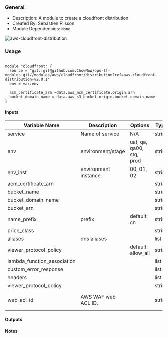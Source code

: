 ### General

* Description: A module to create a cloudfront distribution
* Created By: Sebastien Plisson
* Module Dependencies: `None`

![aws-cloudfront-distribution](https://github.com/ChowNow/ops-tf-modules/workflows/aws-cloudfront-distribution/badge.svg)

### Usage

```hcl

module "cloudfront" {
  source = "git::git@github.com:ChowNow/ops-tf-modules.git//modules/aws/cloudfront/distribution?ref=aws-cloudfront-distribution-v2.0.1"
  env = var.env
  
  acm_certificate_arn =data.aws_acm_certificate.origin.arn
  bucket_domain_name = data.aws_s3_bucket.origin.bucket_domain_name
}

```

#### Inputs

| Variable Name               | Description          | Options                  | Type   | Required? | Notes |
| --------------------------- | -------------------- | ------------------------ | ------ | --------- | ----- |
| service                     | Name of service      | N/A                      | string | Yes       | N/A   |
| env                         | environment/stage    | uat, qa, qa00, stg, prod | string | Yes       | N/A   |
| env_inst                    | environment instance | 00, 01, 02               | string | No        | N/A   |
| acm_certificate_arn         |                      |                          | string | Yes       | N/A   |
| bucket_name                 |                      |                          | string | Yes       | N/A   |
| bucket_domain_name          |                      |                          | string | Yes       | N/A   |
| bucket_arn                  |                      |                          | string | Yes       | N/A   |
| name_prefix                 | prefix               | default: cn              | string | No        | N/A   |
| price_class                 |                      |                          | string | No        | N/A   |
| aliases                     | dns aliases          |                          | list   | No        | N/A   |
| viewer_protocol_policy      |                      | default: allow_all       | string | No        | N/A   |
| lambda_function_association |                      |                          | list   | No        | N/A   |
| custom_error_response       |                      |                          | list   | No        | N/A   |
| headers                     |                      |                          | list   | No        | N/A   |
| viewer_protocol_policy      |                      |                          | string | No        | N/A   |
| web_acl_id                  | AWS WAF web ACL ID.  |                          | string | No        | See Variable Definition |
#### Outputs

#### Notes

